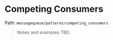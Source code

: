 # Competing Consumers

Path: `messagequeue/patterns/competing_consumers`

> Notes and examples TBD.
